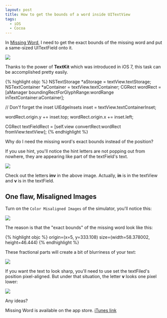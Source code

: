 ```yaml
---
layout: post
title: How to get the bounds of a word inside UITextView
tags:
  - iOS
  - Cocoa
---
```

In [Missing Word](https://itunes.apple.com/app/the-missing-word/id716259978?mt=8), I need to get the exact bounds of the missing word and put a same-sized UITextField onto it.

![](https://dl.dropbox.com/s/fl8kntyzu4mhvjd/Screenshot%202013-10-19%2001.20.37.png)

Thanks to the power of **TextKit** which was introduced in iOS 7, this task can be accomplished pretty easily.

{% highlight objc %}
NSTextStorage *aStorage = textView.textStorage;
NSTextContainer *aContainer = textView.textContainer;
CGRect wordRect = [aManager boundingRectForGlyphRange:wordRange inTextContainer:aContainer];

// Don'f forget the inset
UIEdgeInsets inset = textView.textContainerInset;

wordRect.origin.y += inset.top;
wordRect.origin.x += inset.left;

CGRect textFieldRect = [self.view convertRect:wordRect fromView:textView];
{% endhighlight %}

Why do I need the missing word's exact bounds instead of the position?

If you use hint, you'll notice the hint letters are not popping out from nowhere, they are appearing like part of the textField's text.

![](https://dl.dropbox.com/s/3h6tcwu551nphk7/Screenshot%202013-10-19%2001.55.00.png)

Check out the letters **inv** in the above image. Actually, **in** is in the textView and **v** is in the textField.

## One flaw, Misaligned Images

Turn on the `Color Misaligned Images` of the simulator, you'll notice this:

![](https://dl.dropbox.com/s/z7ppllzup8j1bhx/Screenshot%202013-10-19%2002.02.14.png)

The reason is that the "exact bounds" of the missing word look like this:

{% highlight objc %}
origin=(x=5, y=333.108) size=(width=58.378002, height=46.444)
{% endhighlight %}

These fractional parts will create a bit of blurriness of your text:

![](https://dl.dropbox.com/s/82npmxo66gb5kyz/Screenshot%202013-10-19%2002.09.55.png)

If you want the text to look sharp, you'll need to use set the textFiled's position pixel-aligned. But under that situation, the letter **v** looks one pixel lower:

![](https://dl.dropbox.com/s/emijm5wjsssr8h9/Screenshot%202013-10-19%2002.17.26.png)

Any ideas?

Missing Word is available on the app store. [iTunes link](https://itunes.apple.com/app/the-missing-word/id716259978?mt=8)
